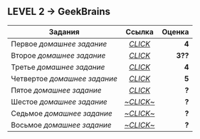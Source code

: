 LEVEL 2 -> 
**GeekBrains**
------

| Задания       | Ссылка                | Оценка |
| ------------- |:------------------:| -----:|
| Первое *домашнее задание*     | [*CLICK* ](https://github.com/cheshrst/level2/tree/master/src/lesson1 "Lesson 1")| **4** |
| Второе *домашнее задание*     | [*CLICK*](https://github.com/cheshrst/level2/tree/master/src/lesson2 "Lesson 2")|   **3??** |
| Третье *домашнее задание* | [*CLICK*](https://github.com/cheshrst/level2/tree/master/src/lesson3 "Lesson 3")| **4** |
| Четвертое *домашнее задание*     | [*CLICK*](https://github.com/cheshrst/level2/tree/master/src/lesson4 "Lesson 4")   | **5** |
| Пятое *домашнее задание*     | [*CLICK*](https://github.com/cheshrst/level2/tree/master/src/lesson5 "Lesson 5") | **?** |
| Шестое *домашнее задание* | [~*CLICK*~](https://www.google.com/) | **?** |
| Седьмое *домашнее задание*     | [~*CLICK*~](https://www.google.com/) | **?** |
| Восьмое *домашнее задание* | [~*CLICK*~](https://www.google.com/) | **?** |
